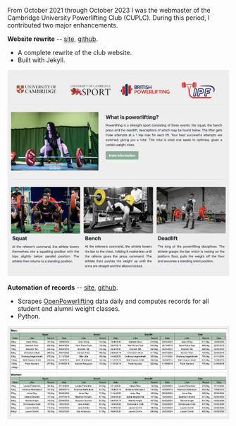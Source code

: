 From October 2021 through October 2023 I was the webmaster of the Cambridge University Powerlifting Club (CUPLC). During this period, I contributed two major enhancements.

**Website rewrite** -- [site](https://cuplc.co.uk/), [github](https://github.com/bilal-chughtai/cuplc_site).

- A complete rewrite of the club website. 
- Built with Jekyll.

![](img/cuplc/site.png)

**Automation of records** -- [site](https://cuplc.co.uk/records/), [github](https://github.com/bilal-chughtai/cuplc_records).

- Scrapes [OpenPowerlifting](https://www.openpowerlifting.org/) data daily and computes records for all student and alumni weight classes.
- Python.

![](img/cuplc/records.png)